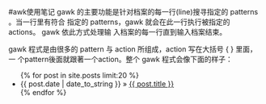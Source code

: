 ---
---

#awk使用笔记
gawk 的主要功能是针对档案的每一行(line)搜寻指定的 patterns 。当一行里有符合
指定的 patterns，gawk 就会在此一行执行被指定的 actions。 gawk 依此方式处理输
入档案的每一行直到输入档案结束。

gawk 程式是由很多的 pattern 与 action 所组成，action 写在大括号 { } 里面，一
个pattern後面就跟著一个action。整个 gawk 程式会像下面的样子：


<ul class="posts">
    {% for post in site.posts limit:20 %}
       <li>
           <span>{{ post.date | date_to_string }}</span> &raquo;
           <a href="{{ BASE_PATH }}{{ post.url }}">
           {{ post.title }}</a>
       </li>
    {% endfor %}
</ul>